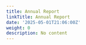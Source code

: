 ```yaml
---
title: Annual Report
linkTitle: Annual Report
date: '2025-05-01T21:06:00Z'
weight: 0
description: No content
---
```



